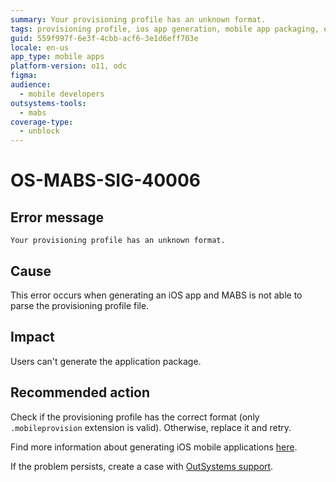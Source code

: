 ```yaml
---
summary: Your provisioning profile has an unknown format.
tags: provisioning profile, ios app generation, mobile app packaging, error troubleshooting
guid: 559f997f-6e3f-4cbb-acf6-3e1d6eff703e
locale: en-us
app_type: mobile apps
platform-version: o11, odc
figma:
audience:
  - mobile developers
outsystems-tools:
  - mabs
coverage-type:
  - unblock
---
```


# OS-MABS-SIG-40006

## Error message

`Your provisioning profile has an unknown format.`

## Cause

This error occurs when generating an iOS app and MABS is not able to parse the provisioning profile file.

## Impact

Users can't generate the application package.

## Recommended action
Check if the provisioning profile has the correct format (only `.mobileprovision` extension is valid). Otherwise, replace it and retry.

Find more information about generating iOS mobile applications [here](https://success.outsystems.com/Documentation/11/Delivering_Mobile_Apps/Generate_and_Distribute_Your_Mobile_App/Generate_and_Publish_Your_Mobile_App_to_the_Mobile_App_Stores/Publish_Your_Mobile_iOS_Application_to_the_Apple_App_Store).

If the problem persists, create a case with [OutSystems support](https://www.outsystems.com/support/portal/open-support-case?ErrorCode=OS-MABS-SIG-40006).

